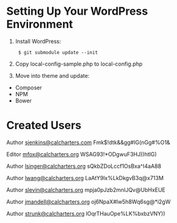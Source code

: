 # Setting Up Your WordPress Environment

1. Install WordPress:

        $ git submodule update --init

2. Copy local-config-sample.php to local-config.php
3. Move into theme and update:
  - Composer
  - NPM
  - Bower

# Created Users

Author
sjenkins@calcharters.com
Fmk$!dtk&&gg#IG(nGg#%O1&

Editor
mfox@calcharters.org
WSAG93!*ODgwuF3HJ))htIG)

Author
lsinger@calcharters.org
sQkbZDoLccf1OsBxa^I4aA88

Author
lwang@calcharters.org
LaAtY9lx%LkDkgvB3q@x713M

Author
slevin@calcharters.org
mpja0pJzb2mnlJQv@UbHxEUE

Author
jmandell@calcharters.org
oj6NpaX#lw5h8Wq6sg@*i2gW

Author
strunk@calcharters.org
lOqrTHauOpe%LK%bxbzVNY))
